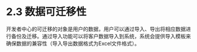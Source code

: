 # 2.3 数据可迁移性

开发者中心的可迁移的对象是用户的数据，用户可以通过导入、导出将相应数据进行备份及迁移。通过导入功能可以将客户数据导入到系统，系统会提供导入模板来确保数据的兼容性（导入导出数据格式为Excel文件格式）。